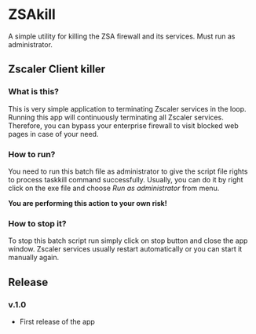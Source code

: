 # ZSAkill
A simple utility for killing the ZSA firewall and its services. Must run as administrator.

## Zscaler Client killer

### What is this?
This is very simple application to terminating Zscaler services in the loop. Running this app will continuously terminating all Zscaler services. Therefore, you can bypass your enterprise firewall to visit blocked web pages in case of your need.

### How to run?
You need to run this batch file as administrator to give the script file rights to process taskkill command successfully. Usually, you can do it by right click on the exe file and choose *Run as administrator* from menu.

**You are performing this action to your own risk!**

### How to stop it?
To stop this batch script run simply click on stop button and close the app window. Zscaler services usually restart automatically or you can start it manually again.

## Release
### v.1.0
- First release of the app
